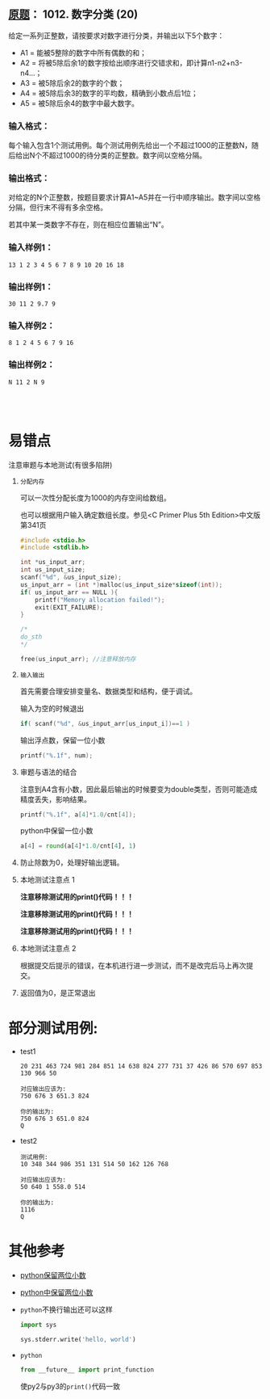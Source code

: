 ##	[原题]()： 1012. 数字分类 (20)

给定一系列正整数，请按要求对数字进行分类，并输出以下5个数字：

*	A1 = 能被5整除的数字中所有偶数的和；
*	A2 = 将被5除后余1的数字按给出顺序进行交错求和，即计算n1-n2+n3-n4...；
*	A3 = 被5除后余2的数字的个数；
*	A4 = 被5除后余3的数字的平均数，精确到小数点后1位；
*	A5 = 被5除后余4的数字中最大数字。

###	输入格式：

每个输入包含1个测试用例。每个测试用例先给出一个不超过1000的正整数N，随后给出N个不超过1000的待分类的正整数。数字间以空格分隔。

###	输出格式：

对给定的N个正整数，按题目要求计算A1~A5并在一行中顺序输出。数字间以空格分隔，但行末不得有多余空格。

若其中某一类数字不存在，则在相应位置输出“N”。

###	输入样例1：

```
13 1 2 3 4 5 6 7 8 9 10 20 16 18
```

###	输出样例1：

```
30 11 2 9.7 9
```

###	输入样例2：

```
8 1 2 4 5 6 7 9 16
```

###	输出样例2：

```
N 11 2 N 9
```

<br/><br/>

#	易错点

注意审题与本地测试(有很多陷阱)

1.	`分配内存`

	可以一次性分配长度为1000的内存空间给数组。

	也可以根据用户输入确定数组长度。参见<C Primer Plus 5th Edition>中文版第341页

	```c
	#include <stdio.h>
	#include <stdlib.h>

	int *us_input_arr;
	int us_input_size;
	scanf("%d", &us_input_size);
	us_input_arr = (int *)malloc(us_input_size*sizeof(int));
	if( us_input_arr == NULL ){
		printf("Memory allocation failed!");
		exit(EXIT_FAILURE);
	}

	/*
	do_sth
	*/

	free(us_input_arr);	//注意释放内存
	```

2.	`输入输出`

	首先需要合理安排变量名、数据类型和结构，便于调试。

	输入为空的时候退出

	```c
	if( scanf("%d", &us_input_arr[us_input_i])==1 )
	```
	
	输出浮点数，保留一位小数

	```c
	printf("%.1f", num);
	```

3.	审题与语法的结合

	注意到A4含有小数，因此最后输出的时候要变为double类型，否则可能造成精度丢失，影响结果。

	```c
	printf("%.1f", a[4]*1.0/cnt[4]);
	```

	python中保留一位小数

	```python
	a[4] = round(a[4]*1.0/cnt[4], 1)
	```

4.	防止除数为0，处理好输出逻辑。

5.	本地测试注意点 1

	**注意移除测试用的print()代码！！！**

	**注意移除测试用的print()代码！！！**

	**注意移除测试用的print()代码！！！**

6.	本地测试注意点 2

	根据提交后提示的错误，在本机进行进一步测试，而不是改完后马上再次提交。

7.	返回值为0，是正常退出

#	部分测试用例:

*	test1

	```
	20 231 463 724 981 284 851 14 638 824 277 731 37 426 86 570 697 853 130 966 50

	对应输出应该为:
	750 676 3 651.3 824

	你的输出为:
	750 676 3 651.0 824
	Q
	```

*	test2

	```
	测试用例:
	10 348 344 986 351 131 514 50 162 126 768

	对应输出应该为:
	50 640 1 558.0 514

	你的输出为:
	1116
	Q
	```

#	其他参考

*	[python保留两位小数](http://www.cnblogs.com/Raymon-Geng/p/5784290.html)

*	[python中保留两位小数](http://www.cnblogs.com/harvey888/p/5954268.html)

*	`python`不换行输出还可以这样

	```python
	import sys

	sys.stderr.write('hello, world')
	```

*	`python`

	```python
	from __future__ import print_function
	```

	使py2与py3的`print()`代码一致
